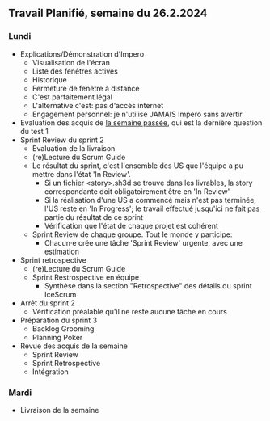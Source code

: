 ## Travail Planifié, semaine du 26.2.2024

### Lundi 

- Explications/Démonstration d'Impero
  - Visualisation de l'écran
  - Liste des fenêtres actives
  - Historique
  - Fermeture de fenêtre à distance
  - C'est parfaitement légal
  - L'alternative c'est: pas d'accès internet
  - Engagement personnel: je n'utilise JAMAIS Impero sans avertir
- Evaluation des acquis de [la semaine passée](2024-08.md), qui est la dernière question du test 1
- Sprint Review du sprint 2
  - Evaluation de la livraison
  - (re)Lecture du Scrum Guide
  - Le résultat du sprint, c'est l'ensemble des US que l'équipe a pu mettre dans l'état 'In Review'.
    - Si un fichier \<story>.sh3d se trouve dans les livrables, la story correspondante doit obligatoirement être en 'In Review'
    - Si la réalisation d'une US a commencé mais n'est pas terminée, l'US reste en 'In Progress'; le travail effectué jusqu'ici ne fait pas partie du résultat de ce sprint
    - Vérification que l'état de chaque projet est cohérent
  - Sprint Review de chaque groupe. Tout le monde y participe:
    - Chacun·e crée une tâche 'Sprint Review' urgente, avec une estimation
- Sprint retrospective
  - (re)Lecture du Scrum Guide
  - Sprint Restrospective en équipe
    - Synthèse dans la section "Retrospective" des détails du sprint IceScrum
- Arrêt du sprint 2
  - Vérification préalable qu'il ne reste aucune tâche en cours
- Préparation du sprint 3
  - Backlog Grooming
  - Planning Poker
- Revue des acquis de la semaine
  - Sprint Review
  - Sprint Retrospective
  - Intégration

### Mardi 

- Livraison de la semaine